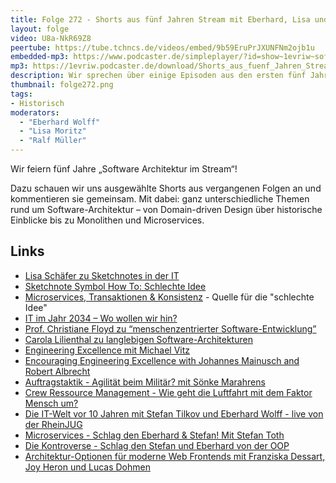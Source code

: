 ```yaml
---
title: Folge 272 - Shorts aus fünf Jahren Stream mit Eberhard, Lisa und Ralf
layout: folge
video: U8a-NkR69Z8
peertube: https://tube.tchncs.de/videos/embed/9b59EruPrJXUNFNm2ojb1u
embedded-mp3: https://www.podcaster.de/simpleplayer/?id=show~1evriw~software-architektur-im-stream~pod-9847ed6788f5c8f652ac1031787&v=1753454433
mp3: https://1evriw.podcaster.de/download/Shorts_aus_fuenf_Jahren_Stream_mit_Eberhard-_Lisa_und_Ralf.mp3
description: Wir sprechen über einige Episoden aus den ersten fünf Jahren.
thumbnail: folge272.png
tags:
- Historisch
moderators:
  - "Eberhard Wolff"
  - "Lisa Moritz"
  - "Ralf Müller"
---
```


Wir feiern fünf Jahre „Software Architektur im Stream“!
 
Dazu schauen wir uns ausgewählte Shorts aus vergangenen Folgen an und
kommentieren sie gemeinsam. Mit dabei: ganz unterschiedliche Themen
rund um Software-Architektur – von Domain-driven Design über
historische Einblicke bis zu Monolithen und Microservices.

## Links

- [Lisa Schäfer zu Sketchnotes in der IT](/2020/10/29/folge023.html)
- [Sketchnote Symbol How To: Schlechte Idee](https://www.sketchnotes.tech/blog/2020-11-13_how_to_schlechte_idee/)
- [Microservices, Transaktionen &
  Konsistenz](/2020/11/13/folge025.html) - Quelle für die "schlechte
  Idee"
- [IT im Jahr 2034 – Wo wollen wir hin?](/2024/12/10/episode244.html)
- [Prof. Christiane Floyd zu “menschenzentrierter
  Software-Entwicklung”](/2021/07/09/folge66.html)
- [Carola Lilienthal zu langlebigen
  Software-Architekturen](/2021/04/30/folge57.html)
- [Engineering Excellence mit Michael Vitz](/2023/09/15/folge180.html)
- [Encouraging Engineering Excellence with Johannes Mainusch and
  Robert Albrecht](/2022/09/30/folge136.html)
- [Auftragstaktik - Agilität beim Militär? mit Sönke
  Marahrens](/2022/11/04/folge141.html)
- [Crew Ressource Management - Wie geht die Luftfahrt mit dem Faktor
  Mensch um?](/2023/08/11/folge178.html)
- [Die IT-Welt vor 10 Jahren mit Stefan Tilkov und Eberhard Wolff -
  live von der RheinJUG](/2023/04/27/folge162.html)
- [Microservices - Schlag den Eberhard & Stefan! Mit Stefan
  Toth](/2022/06/23/folge124.html)
- [Die Kontroverse - Schlag den Stefan und Eberhard von der
  OOP](/2024/01/31/folge200.html)
- [Architektur-Optionen für moderne Web Frontends mit Franziska
  Dessart, Joy Heron und Lucas Dohmen](/2020/11/27/folge027.html)
